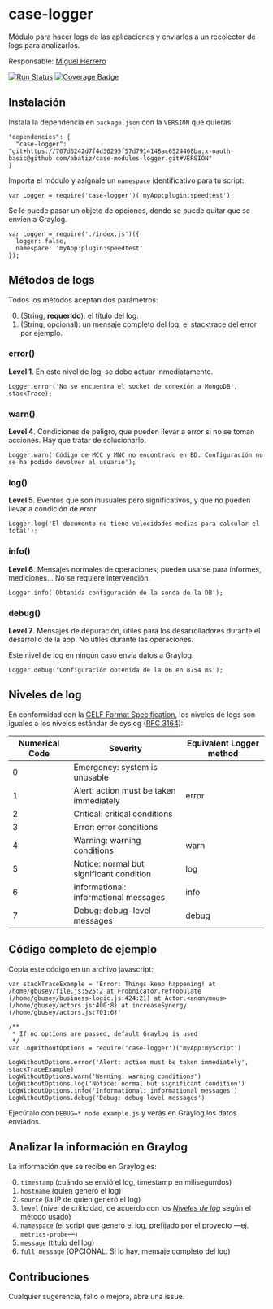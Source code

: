 # case-logger
Módulo para hacer logs de las aplicaciones y enviarlos a un recolector de logs para analizarlos.

Responsable: [Miguel Herrero](https://github.com/Miguel-Herrero)

[![Run Status](https://api.shippable.com/projects/579b43a3a8f22a0c00a44a1a/badge?branch=logger)](https://app.shippable.com/projects/579b43a3a8f22a0c00a44a1a) [![Coverage Badge](https://api.shippable.com/projects/579b43a3a8f22a0c00a44a1a/coverageBadge?branch=logger)](https://app.shippable.com/projects/579b43a3a8f22a0c00a44a1a)

## Instalación

Instala la dependencia en `package.json` con la `VERSIÓN` que quieras:

```
"dependencies": {
  "case-logger": "git+https://707d3242d7f4d30295f57d7914148ac6524408ba:x-oauth-basic@github.com/abatiz/case-modules-logger.git#VERSIÓN"
}
```

Importa el módulo y asígnale un `namespace` identificativo para tu script:

    var Logger = require('case-logger')('myApp:plugin:speedtest');
    
Se le puede pasar un objeto de opciones, donde se puede quitar que se envíen a Graylog.

```
var Logger = require('./index.js')({
  logger: false,
  namespace: 'myApp:plugin:speedtest'
});
```
    
## Métodos de logs

Todos los métodos aceptan dos parámetros:

0. (String, **requerido**): el título del log.
1. (String, opcional): un mensaje completo del log; el stacktrace del error por ejemplo.

### error()

**Level 1**. En este nivel de log, se debe actuar inmediatamente.

    Logger.error('No se encuentra el socket de conexión a MongoDB', stackTrace);
    
### warn()

**Level 4**. Condiciones de peligro, que pueden llevar a error si no se toman acciones. Hay que tratar de solucionarlo.

    Logger.warn('Código de MCC y MNC no encontrado en BD. Configuración no se ha podido devolver al usuario');
    
### log()

**Level 5**. Eventos que son inusuales pero significativos, y que no pueden llevar a condición de error.

    Logger.log('El documento no tiene velocidades medias para calcular el total');
    
### info()

**Level 6**. Mensajes normales de operaciones; pueden usarse para informes, mediciones… No se requiere intervención.

    Logger.info('Obtenida configuración de la sonda de la DB');
    
### debug()

**Level 7**. Mensajes de depuración, útiles para los desarrolladores durante el desarrollo de la app. No útiles durante las operaciones.

Este nivel de log en ningún caso envía datos a Graylog.

    Logger.debug('Configuración obtenida de la DB en 8754 ms');

## Niveles de log
En conformidad con la [GELF Format Specification](http://docs.graylog.org/en/2.0/pages/gelf.html#gelf-format-specification), los niveles de logs son iguales a los niveles estándar de syslog ([RFC 3164](http://www.ietf.org/rfc/rfc3164.txt)):

| Numerical Code | Severity                                 | Equivalent Logger method |
|----------------|------------------------------------------|--------------------------|
|        0       | Emergency: system is unusable            |                          |
|        1       | Alert: action must be taken immediately  |           error          |
|        2       | Critical: critical conditions            |                          |
|        3       | Error: error conditions                  |                          |
|        4       | Warning: warning conditions              |           warn           |
|        5       | Notice: normal but significant condition |            log           |
|        6       | Informational: informational messages    |           info           |
|        7       | Debug: debug-level messages              |           debug          |

## Código completo de ejemplo

Copia este código en un archivo javascript:

````
var stackTraceExample = 'Error: Things keep happening! at /home/gbusey/file.js:525:2 at Frobnicator.refrobulate (/home/gbusey/business-logic.js:424:21) at Actor.<anonymous> (/home/gbusey/actors.js:400:8) at increaseSynergy (/home/gbusey/actors.js:701:6)'

/**
 * If no options are passed, default Graylog is used
 */
var LogWithoutOptions = require('case-logger')('myApp:myScript')

LogWithoutOptions.error('Alert: action must be taken immediately', stackTraceExample)
LogWithoutOptions.warn('Warning: warning conditions')
LogWithoutOptions.log('Notice: normal but significant condition')
LogWithoutOptions.info('Informational: informational messages')
LogWithoutOptions.debug('Debug: debug-level messages')
````
Ejecútalo con `DEBUG=* node example.js` y verás en Graylog los datos enviados.

## Analizar la información en Graylog

La información que se recibe en Graylog es:

0. `timestamp` (cuándo se envió el log, timestamp en milisegundos)
0. `hostname` (quién generó el log)
0. `source` (la IP de quien generó el log)
0. `level` (nivel de criticidad, de acuerdo con los [*Niveles de log*](#niveles-de-log) según el método usado)
0. `namespace` (el script que generó el log, prefijado por el proyecto —ej. `metrics-probe`—)
0. `message` (título del log)
0. `full_message` (OPCIONAL. Si lo hay, mensaje completo del log)

## Contribuciones

Cualquier sugerencia, fallo o mejora, abre una issue.
